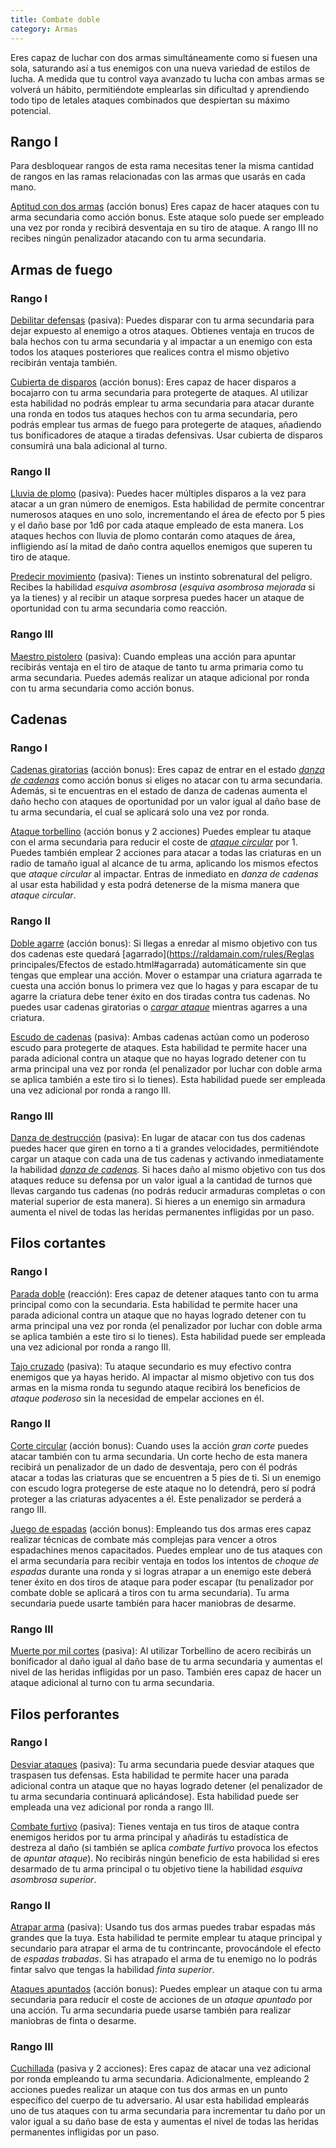 ```yaml
---
title: Combate doble
category: Armas
---
```


Eres capaz de luchar con dos armas simultáneamente como si fuesen una sola, saturando así a tus enemigos con una nueva variedad de estilos de lucha. A medida que tu control vaya avanzado tu lucha con ambas armas se volverá un hábito, permitiéndote emplearlas sin dificultad y aprendiendo todo tipo de letales ataques combinados que despiertan su máximo potencial.

## Rango I

Para desbloquear rangos de esta rama necesitas tener la misma cantidad de rangos en las ramas relacionadas con las armas que usarás en cada mano.

<u>Aptitud con dos armas</u> (acción bonus) Eres capaz de hacer ataques con tu arma secundaria como acción bonus. Este ataque solo puede ser empleado una vez por ronda y recibirá desventaja en su tiro de ataque. A rango III no recibes ningún penalizador atacando con tu arma secundaria.

## Armas de fuego  

### Rango I 

<u>Debilitar defensas</u> (pasiva): Puedes disparar con tu arma secundaria para dejar expuesto al enemigo a otros ataques. Obtienes ventaja en trucos de bala hechos con tu arma secundaria y al impactar a un enemigo con esta todos los ataques posteriores que realices contra el mismo objetivo recibirán ventaja también. 

<u>Cubierta de disparos</u> (acción bonus): Eres capaz de hacer disparos a bocajarro con tu arma secundaria para protegerte de ataques. Al utilizar esta habilidad no podrás emplear tu arma secundaria para atacar durante una ronda en todos tus ataques hechos con tu arma secundaria, pero podrás emplear tus armas de fuego para protegerte de ataques, añadiendo tus bonificadores de ataque a tiradas defensivas. Usar cubierta de disparos consumirá una bala adicional al turno. 

### Rango II

<u>Lluvia de plomo</u> (pasiva): Puedes hacer múltiples disparos a la vez para atacar a un gran número de enemigos. Esta habilidad de permite concentrar numerosos ataques en uno solo, incrementando el área de efecto por 5 pies y el daño base por 1d6 por cada ataque empleado de esta manera. Los ataques hechos con lluvia de plomo contarán como ataques de área, infligiendo así la mitad de daño contra aquellos enemigos que superen tu tiro de ataque. 

<u>Predecir movimiento</u> (pasiva): Tienes un instinto sobrenatural del peligro. Recibes la habilidad *esquiva asombrosa* (*esquiva asombrosa mejorada* si ya la tienes) y al recibir un ataque sorpresa puedes hacer un ataque de oportunidad con tu arma secundaria como reacción. 

### Rango III 

<u>Maestro pistolero</u> (pasiva): Cuando empleas una acción para apuntar recibirás ventaja en el tiro de ataque de tanto tu arma primaria como tu arma secundaria. Puedes además realizar un ataque adicional por ronda con tu arma secundaria como acción bonus.

## Cadenas  

### Rango I 

<u>Cadenas giratorias</u> (acción bonus): Eres capaz de entrar en el estado *[danza de cadenas](https://raldamain.com/rules/Rangos/Armas/cadenas.html#rango-i)* como acción bonus si eliges no atacar con tu arma secundaria. Además, si te encuentras en el estado de danza de cadenas aumenta el daño hecho con ataques de oportunidad por un valor igual al daño base de tu arma secundaria, el cual se aplicará solo una vez por ronda.

<u>Ataque torbellino</u> (acción bonus y 2 acciones) Puedes emplear tu ataque con el arma secundaria para reducir el coste de *[ataque circular](https://raldamain.com/rules/Rangos/Armas/cadenas.html#rango-ii)* por 1. Puedes también emplear 2 acciones para atacar a todas las criaturas en un radio de tamaño igual al alcance de tu arma, aplicando los mismos efectos que *ataque circular* al impactar. Entras de inmediato en *danza de cadenas* al usar esta habilidad y esta podrá detenerse de la misma manera que *ataque circular*. 

### Rango II 

<u>Doble agarre</u> (acción bonus): Si llegas a enredar al mismo objetivo con tus dos cadenas este quedará [agarrado](https://raldamain.com/rules/Reglas principales/Efectos de estado.html#agarrada) automáticamente sin que tengas que emplear una acción. Mover o estampar una criatura agarrada te cuesta una acción bonus lo primera vez que lo hagas y para escapar de tu agarre la criatura debe tener éxito en dos tiradas contra tus cadenas. No puedes usar cadenas giratorias o *[cargar ataque](https://raldamain.com/rules/Rangos/Armas/cadenas.html#rango-ii)* mientras agarres a una criatura. 

<u>Escudo de cadenas</u> (pasiva): Ambas cadenas actúan como un poderoso escudo para protegerte de ataques. Esta habilidad te permite hacer una parada adicional contra un ataque que no hayas logrado detener con tu arma principal una vez por ronda (el penalizador por luchar con doble arma se aplica también a este tiro si lo tienes). Esta habilidad puede ser empleada una vez adicional por ronda a rango III.

### Rango III 

<u>Danza de destrucción</u> (pasiva): En lugar de atacar con tus dos cadenas puedes hacer que giren en torno a ti a grandes velocidades, permitiéndote cargar un ataque con cada una de tus cadenas y activando inmediatamente la habilidad *[danza de cadenas](https://raldamain.com/rules/Rangos/Armas/cadenas.html#rango-i).* Si haces daño al mismo objetivo con tus dos ataques reduce su defensa por un valor igual a la cantidad de turnos que llevas cargando tus cadenas (no podrás reducir armaduras completas o con material superior de esta manera). Si hieres a un enemigo sin armadura aumenta el nivel de todas las heridas permanentes infligidas por un paso. 

## Filos cortantes

### Rango I

<u>Parada doble</u> (reacción): Eres capaz de detener ataques tanto con tu arma principal como con la secundaria. Esta habilidad te permite hacer una parada adicional contra un ataque que no hayas logrado detener con tu arma principal una vez por ronda (el penalizador por luchar con doble arma se aplica también a este tiro si lo tienes). Esta habilidad puede ser empleada una vez adicional por ronda a rango III.

<u>Tajo cruzado</u> (pasiva): Tu ataque secundario es muy efectivo contra enemigos que ya hayas herido. Al impactar al mismo objetivo con tus dos armas en la misma ronda tu segundo ataque recibirá los beneficios de *ataque poderoso* sin la necesidad de empelar acciones en él.

### Rango II

<u>Corte circular</u> (acción bonus): Cuando uses la acción *gran corte* puedes atacar también con tu arma secundaria. Un corte hecho de esta manera recibirá un penalizador de un dado de desventaja, pero con él podrás atacar a todas las criaturas que se encuentren a 5 pies de ti. Si un enemigo con escudo logra protegerse de este ataque no lo detendrá, pero sí podrá proteger a las criaturas adyacentes a él. Este penalizador se perderá a rango III.

<u>Juego de espadas</u> (acción bonus): Empleando tus dos armas eres capaz realizar técnicas de combate más complejas para vencer a otros espadachines menos capacitados. Puedes emplear uno de tus ataques con el arma secundaria para recibir ventaja en todos los intentos de *choque de espadas* durante una ronda y si logras atrapar a un enemigo este deberá tener éxito en dos tiros de ataque para poder escapar (tu penalizador por combate doble se aplicará a tiros con tu arma secundaria). Tu arma secundaria puede usarte también para hacer maniobras de desarme. 

### Rango III

<u>Muerte por mil cortes</u> (pasiva): Al utilizar Torbellino de acero recibirás un bonificador al daño igual al daño base de tu arma secundaria y aumentas el nivel de las heridas infligidas por un paso. También eres capaz de hacer un ataque adicional al turno con tu arma secundaria.

## Filos perforantes

### Rango I

<u>Desviar ataques</u> (pasiva): Tu arma secundaria puede desviar ataques que traspasen tus defensas. Esta habilidad te permite hacer una parada adicional contra un ataque que no hayas logrado detener (el penalizador de tu arma secundaria continuará aplicándose). Esta habilidad puede ser empleada una vez adicional por ronda a rango III.

<u>Combate furtivo</u> (pasiva): Tienes ventaja en tus tiros de ataque contra enemigos heridos por tu arma principal y añadirás tu estadística de destreza al daño (si también se aplica *combate furtivo* provoca los efectos de *apuntar ataque*). No recibirás ningún beneficio de esta habilidad si eres desarmado de tu arma principal o tu objetivo tiene la habilidad *esquiva asombrosa superior*.

### Rango II

<u>Atrapar arma</u> (pasiva): Usando tus dos armas puedes trabar espadas más grandes que la tuya. Esta habilidad te permite emplear tu ataque principal y secundario para atrapar el arma de tu contrincante, provocándole el efecto de *espadas trabadas*. Si has atrapado el arma de tu enemigo no lo podrás fintar salvo que tengas la habilidad *finta superior*.

<u>Ataques apuntados</u> (acción bonus): Puedes emplear un ataque con tu arma secundaria para reducir el coste de acciones de un *ataque apuntado* por una acción. Tu arma secundaria puede usarse también para realizar maniobras de finta o desarme.

### Rango III

<u>Cuchillada</u> (pasiva y 2 acciones): Eres capaz de atacar una vez adicional por ronda empleando tu arma secundaria. Adicionalmente, empleando 2 acciones puedes realizar un ataque con tus dos armas en un punto específico del cuerpo de tu adversario. Al usar esta habilidad emplearás uno de tus ataques con tu arma secundaria para incrementar tu daño por un valor igual a su daño base de esta y aumentas el nivel de todas las heridas permanentes infligidas por un paso. 
